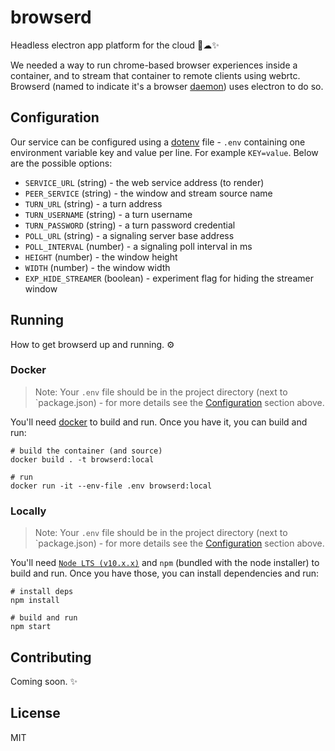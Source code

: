 # browserd

Headless electron app platform for the cloud 🤕☁✨

We needed a way to run chrome-based browser experiences inside a container, and to stream that container to remote clients using webrtc.
Browserd (named to indicate it's a browser [daemon](https://en.wikipedia.org/wiki/Daemon_(computing))) uses electron to do so.

## Configuration

Our service can be configured using a [dotenv](https://www.npmjs.com/package/dotenv) file - `.env` containing one environment variable
key and value per line. For example `KEY=value`. Below are the possible options:

+ `SERVICE_URL` (string) - the web service address (to render)
+ `PEER_SERVICE` (string) - the window and stream source name
+ `TURN_URL` (string) - a turn address
+ `TURN_USERNAME` (string) - a turn username
+ `TURN_PASSWORD` (string) - a turn password credential
+ `POLL_URL` (string) - a signaling server base address
+ `POLL_INTERVAL` (number) - a signaling poll interval in ms
+ `HEIGHT` (number) - the window height
+ `WIDTH` (number) - the window width
+ `EXP_HIDE_STREAMER` (boolean) - experiment flag for hiding the streamer window

## Running

How to get browserd up and running. ⚙

### Docker
> Note: Your `.env` file should be in the project directory (next to `package.json) - for more details see the
[Configuration](#configuration) section above.

You'll need [docker](https://docs.docker.com/install/) to build and run. Once you have it, you can build and run:

```
# build the container (and source)
docker build . -t browserd:local

# run
docker run -it --env-file .env browserd:local
```

### Locally

> Note: Your `.env` file should be in the project directory (next to `package.json) - for more details see the
[Configuration](#configuration) section above.

You'll need [`Node LTS (v10.x.x)`](https://nodejs.org/en/) and `npm` (bundled with the node installer) to build and run. Once you have
those, you can install dependencies and run:

```
# install deps
npm install

# build and run
npm start
```

## Contributing

Coming soon. ✨

## License

MIT
